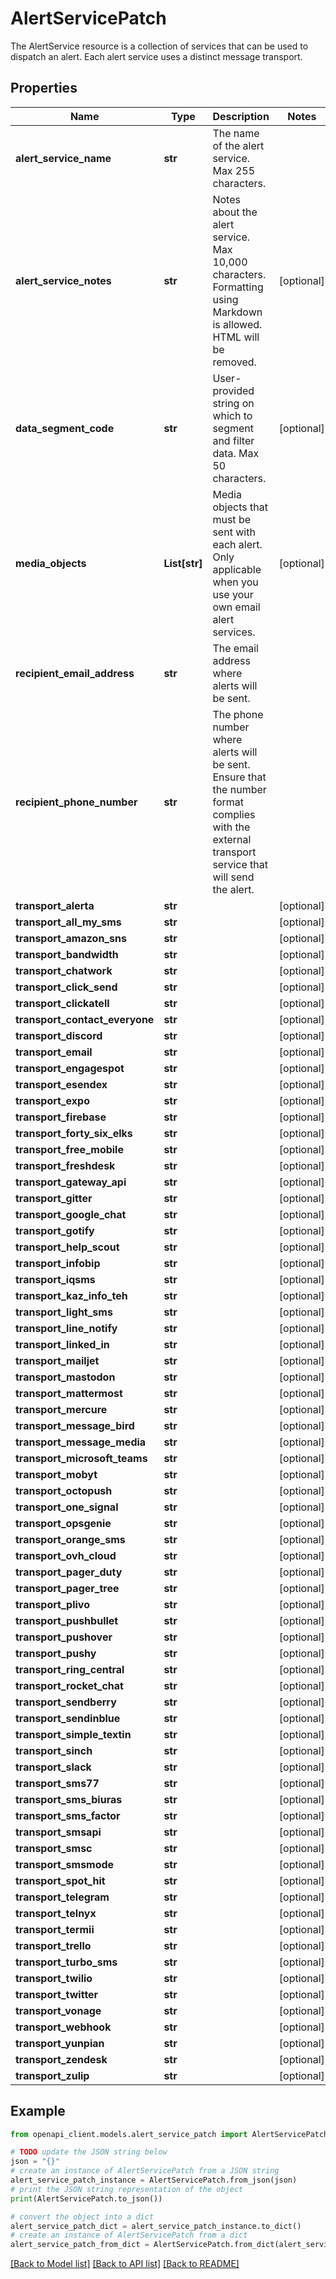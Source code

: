 # AlertServicePatch

The AlertService resource is a collection of services that can be used to dispatch an alert. Each alert service uses a distinct message transport.

## Properties

Name | Type | Description | Notes
------------ | ------------- | ------------- | -------------
**alert_service_name** | **str** | The name of the alert service. Max 255 characters. | 
**alert_service_notes** | **str** | Notes about the alert service. Max 10,000 characters. Formatting using Markdown is allowed. HTML will be removed. | [optional] 
**data_segment_code** | **str** | User-provided string on which to segment and filter data. Max 50 characters. | [optional] 
**media_objects** | **List[str]** | Media objects that must be sent with each alert. Only applicable when you use your own email alert services. | [optional] 
**recipient_email_address** | **str** | The email address where alerts will be sent. | 
**recipient_phone_number** | **str** | The phone number where alerts will be sent. Ensure that the number format complies with the external transport service that will send the alert. | 
**transport_alerta** | **str** |  | [optional] 
**transport_all_my_sms** | **str** |  | [optional] 
**transport_amazon_sns** | **str** |  | [optional] 
**transport_bandwidth** | **str** |  | [optional] 
**transport_chatwork** | **str** |  | [optional] 
**transport_click_send** | **str** |  | [optional] 
**transport_clickatell** | **str** |  | [optional] 
**transport_contact_everyone** | **str** |  | [optional] 
**transport_discord** | **str** |  | [optional] 
**transport_email** | **str** |  | [optional] 
**transport_engagespot** | **str** |  | [optional] 
**transport_esendex** | **str** |  | [optional] 
**transport_expo** | **str** |  | [optional] 
**transport_firebase** | **str** |  | [optional] 
**transport_forty_six_elks** | **str** |  | [optional] 
**transport_free_mobile** | **str** |  | [optional] 
**transport_freshdesk** | **str** |  | [optional] 
**transport_gateway_api** | **str** |  | [optional] 
**transport_gitter** | **str** |  | [optional] 
**transport_google_chat** | **str** |  | [optional] 
**transport_gotify** | **str** |  | [optional] 
**transport_help_scout** | **str** |  | [optional] 
**transport_infobip** | **str** |  | [optional] 
**transport_iqsms** | **str** |  | [optional] 
**transport_kaz_info_teh** | **str** |  | [optional] 
**transport_light_sms** | **str** |  | [optional] 
**transport_line_notify** | **str** |  | [optional] 
**transport_linked_in** | **str** |  | [optional] 
**transport_mailjet** | **str** |  | [optional] 
**transport_mastodon** | **str** |  | [optional] 
**transport_mattermost** | **str** |  | [optional] 
**transport_mercure** | **str** |  | [optional] 
**transport_message_bird** | **str** |  | [optional] 
**transport_message_media** | **str** |  | [optional] 
**transport_microsoft_teams** | **str** |  | [optional] 
**transport_mobyt** | **str** |  | [optional] 
**transport_octopush** | **str** |  | [optional] 
**transport_one_signal** | **str** |  | [optional] 
**transport_opsgenie** | **str** |  | [optional] 
**transport_orange_sms** | **str** |  | [optional] 
**transport_ovh_cloud** | **str** |  | [optional] 
**transport_pager_duty** | **str** |  | [optional] 
**transport_pager_tree** | **str** |  | [optional] 
**transport_plivo** | **str** |  | [optional] 
**transport_pushbullet** | **str** |  | [optional] 
**transport_pushover** | **str** |  | [optional] 
**transport_pushy** | **str** |  | [optional] 
**transport_ring_central** | **str** |  | [optional] 
**transport_rocket_chat** | **str** |  | [optional] 
**transport_sendberry** | **str** |  | [optional] 
**transport_sendinblue** | **str** |  | [optional] 
**transport_simple_textin** | **str** |  | [optional] 
**transport_sinch** | **str** |  | [optional] 
**transport_slack** | **str** |  | [optional] 
**transport_sms77** | **str** |  | [optional] 
**transport_sms_biuras** | **str** |  | [optional] 
**transport_sms_factor** | **str** |  | [optional] 
**transport_smsapi** | **str** |  | [optional] 
**transport_smsc** | **str** |  | [optional] 
**transport_smsmode** | **str** |  | [optional] 
**transport_spot_hit** | **str** |  | [optional] 
**transport_telegram** | **str** |  | [optional] 
**transport_telnyx** | **str** |  | [optional] 
**transport_termii** | **str** |  | [optional] 
**transport_trello** | **str** |  | [optional] 
**transport_turbo_sms** | **str** |  | [optional] 
**transport_twilio** | **str** |  | [optional] 
**transport_twitter** | **str** |  | [optional] 
**transport_vonage** | **str** |  | [optional] 
**transport_webhook** | **str** |  | [optional] 
**transport_yunpian** | **str** |  | [optional] 
**transport_zendesk** | **str** |  | [optional] 
**transport_zulip** | **str** |  | [optional] 

## Example

```python
from openapi_client.models.alert_service_patch import AlertServicePatch

# TODO update the JSON string below
json = "{}"
# create an instance of AlertServicePatch from a JSON string
alert_service_patch_instance = AlertServicePatch.from_json(json)
# print the JSON string representation of the object
print(AlertServicePatch.to_json())

# convert the object into a dict
alert_service_patch_dict = alert_service_patch_instance.to_dict()
# create an instance of AlertServicePatch from a dict
alert_service_patch_from_dict = AlertServicePatch.from_dict(alert_service_patch_dict)
```
[[Back to Model list]](../README.md#documentation-for-models) [[Back to API list]](../README.md#documentation-for-api-endpoints) [[Back to README]](../README.md)


